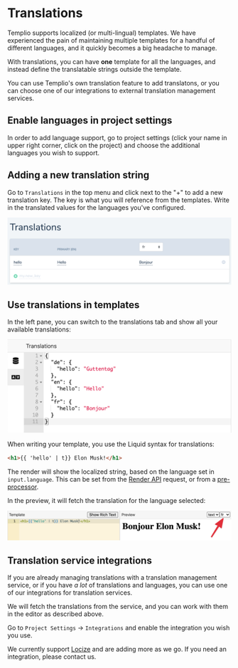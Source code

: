 # Translations

Templio supports localized (or multi-lingual) templates. We have experienced the pain of maintaining multiple templates for a handful of different languages, and it quickly becomes a big headache to manage.

With translations, you can have **one** template for all the languages, and instead define the translatable strings outside the template.

You can use Templio's own translation feature to add translatons, or you can choose one of our integrations to external translation management services.

## Enable languages in project settings

In order to add language support, go to project settings (click your name in upper right corner, click on the project) and choose the additional languages you wish to support.

## Adding a new translation string

Go to `Translations` in the top menu and click next to the "+" to add a new translation key. The key is what you will reference from the templates. Write in the translated values for the languages you've configured.

![Add translation](../assets/images/translations_new.png)


## Use translations in templates

In the left pane, you can switch to the translations tab and show all your available translations:

![Translations editor pane](../assets/images/translations_editor_pane.png)

When writing your template, you use the Liquid syntax for translations:

```html
<h1>{{ 'hello' | t}} Elon Musk!</h1>
```

The render will show the localized string, based on the language set in `input.language`. This can be set from the [Render API](https://docs.templioapp.com/docs/templio-docs/reference/Templio-API.v1.yaml/paths/~1render/post) request, or from a [pre-processor](./3-Pre-processors.md).

In the preview, it will fetch the translation for the language selected:

![Translation editor preview](../assets/images/translations_preview.png)


## Translation service integrations

If you are already managing translations with a translation management service, or if you have _a lot_ of translations and languages, you can use one of our integrations for translation services.

We will fetch the translations from the service, and you can work with them in the editor as described above. 

Go to `Project Settings` -> `Integrations` and enable the integration you wish you use.

We currently support [Locize](https://www.locize.com) and are adding more as we go. If you need an integration, please contact us.

